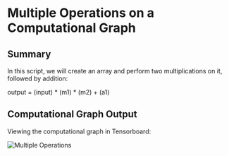 # Multiple Operations on a Computational Graph

## Summary

In this script, we will create an array and perform two multiplications on it, followed by addition:

output = (input) * (m1) * (m2) + (a1)

## Computational Graph Output

Viewing the computational graph in Tensorboard:

![Multiple Operations](https://github.com/nfmcclure/tensorflow_cookbook/blob/master/02_Tensorflow_Way/images/02_Multiple_Operations.png "Multiple Operations on a Graph")
